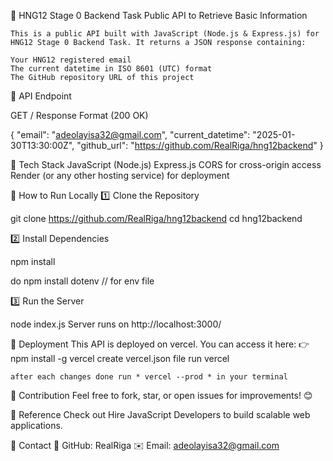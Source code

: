 🚀 HNG12 Stage 0 Backend Task
    Public API to Retrieve Basic Information

    This is a public API built with JavaScript (Node.js & Express.js) for HNG12 Stage 0 Backend Task. It returns a JSON response containing:

    Your HNG12 registered email
    The current datetime in ISO 8601 (UTC) format
    The GitHub repository URL of this project


📌 API Endpoint

GET /
Response Format (200 OK)

{
  "email": "adeolayisa32@gmail.com",
  "current_datetime": "2025-01-30T13:30:00Z",
  "github_url": "https://github.com/RealRiga/hng12backend"
}


📌 Tech Stack
JavaScript (Node.js)
Express.js
CORS for cross-origin access
Render (or any other hosting service) for deployment


📌 How to Run Locally
1️⃣ Clone the Repository

git clone https://github.com/RealRiga/hng12backend
cd hng12backend

2️⃣ Install Dependencies

npm install

do npm install dotenv // for env file

3️⃣ Run the Server

node index.js
Server runs on http://localhost:3000/

📌 Deployment
This API is deployed on vercel. You can access it here:
👉 npm install -g vercel
    create vercel.json file
    run vercel

    after each changes done run * vercel --prod * in your terminal


📌 Contribution
Feel free to fork, star, or open issues for improvements! 😊


📌 Reference
Check out Hire JavaScript Developers to build scalable web applications.


🔗 Contact
💼 GitHub: RealRiga
✉️ Email: adeolayisa32@gmail.com
